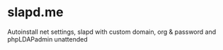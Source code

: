 # slapd.me
Autoinstall net settings, slapd with custom domain, org &amp; password  and phpLDAPadmin unattended
